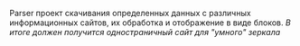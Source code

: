 Parser проект скачивания определенных данных с различных информационных сайтов, их обработка и отображение в виде блоков.
_В итоге должен получится одностраничный сайт для "умного" зеркала_
